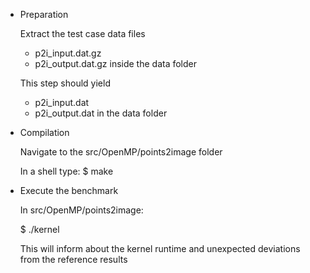 * Preparation

  Extract the test case data files
  * p2i_input.dat.gz
  * p2i_output.dat.gz
  inside the data folder

  This step should yield
  * p2i_input.dat
  * p2i_output.dat
  in the data folder

* Compilation

  Navigate to the src/OpenMP/points2image folder

  In a shell type:
  $ make

* Execute the benchmark

  In src/OpenMP/points2image:

  $ ./kernel

  This will inform about the kernel runtime and unexpected deviations from the reference results

